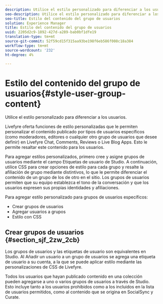 ```yaml
---
description: Utilice el estilo personalizado para diferenciar a los usuarios.
seo-description: Utilice el estilo personalizado para diferenciar a los usuarios.
seo-title: Estilo del contenido del grupo de usuarios
solution: Experience Manager
title: Estilo del contenido del grupo de usuarios
uuid: 2205d2c9-1892-427d-a289-bab0bf1dfe19
translation-type: tm+mt
source-git-commit: 52f59cd15f315aa93be198f6eb586f008c18a384
workflow-type: tm+mt
source-wordcount: '232'
ht-degree: 4%

---
```



# Estilo del contenido del grupo de usuarios{#style-user-group-content}

Utilice el estilo personalizado para diferenciar a los usuarios.

Livefyre oferta funciones de estilo personalizadas que le permiten personalizar el contenido publicado por tipos de usuarios específicos (como moderadores, editores o cualquier otro grupo de usuarios que desee definir) en Livefyre Chat, Comments, Reviews o Live Blog Apps. Esto le permite resaltar este contenido para los usuarios.

Para agregar estilos personalizados, primero cree y asigne grupos de usuarios mediante el campo Etiquetas de usuario de Studio. A continuación, utilice CSS para crear opciones de estilo para cada grupo y resalte la afiliación de grupo mediante distintivos, lo que le permite diferenciar el contenido de un grupo de los de otro en el sitio. Los grupos de usuarios permiten que su equipo establezca el tono de la conversación y que los usuarios expresen sus propias identidades y afiliaciones.

Para agregar estilo personalizado para grupos de usuarios específicos:

* Crear grupos de usuarios
* Agregar usuarios a grupos
* Estilo con CSS

## Crear grupos de usuarios {#section_sjf_2zw_2cb}

Los grupos de usuarios y las etiquetas de usuario son equivalentes en Studio. Al Añadir un usuario a un grupo de usuarios se agrega una etiqueta de usuario a su cuenta, a la que se puede aplicar estilo mediante las personalizaciones de CSS de Livefyre.

Todos los usuarios que hayan publicado contenido en una colección pueden agregarse a uno o varios grupos de usuarios a través de Studio. Esto incluye tanto a los usuarios prohibidos como a los incluidos en la lista de usuarios permitidos, como al contenido que se origina en SocialSync y Curate.
